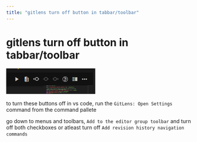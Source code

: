 ```yaml
---
title: "gitlens turn off button in tabbar/toolbar"
---
```

# gitlens turn off button in tabbar/toolbar

![](/gitlens_extra_buttons.png)

to turn these buttons off in vs code, run the `GitLens: Open Settings` command from the command pallete

go down to menus and toolbars, `Add to the editor group toolbar` and turn off both checkboxes or atleast turn off `Add revision history navigation commands`